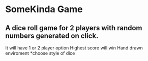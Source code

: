 # SomeKinda Game

## A dice roll game for 2 players with random numbers generated on click.

 It will have 1 or 2 player option
 Highest score will win
 Hand drawn enviroment
 *choose style of dice
